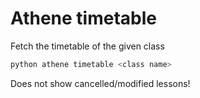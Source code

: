 # Athene timetable

Fetch the timetable of the given class
```bash
python athene timetable <class name>
```

Does not show cancelled/modified lessons!
